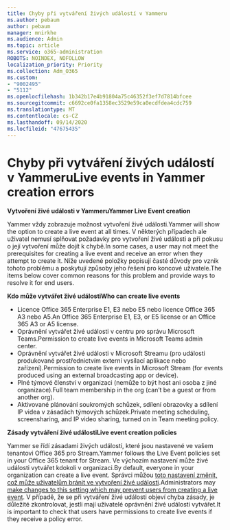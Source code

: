 ```yaml
---
title: Chyby při vytváření živých událostí v Yammeru
ms.author: pebaum
author: pebaum
manager: mnirkhe
ms.audience: Admin
ms.topic: article
ms.service: o365-administration
ROBOTS: NOINDEX, NOFOLLOW
localization_priority: Priority
ms.collection: Adm_O365
ms.custom:
- "9002495"
- "5112"
ms.openlocfilehash: 1b342b17e4b91804a75c46352f3ef7d7814bfcee
ms.sourcegitcommit: c6692ce0fa1358ec3529e59ca0ecdfdea4cdc759
ms.translationtype: MT
ms.contentlocale: cs-CZ
ms.lasthandoff: 09/14/2020
ms.locfileid: "47675435"
---
```

# <a name="live-events-in-yammer-creation-errors"></a><span data-ttu-id="0c0c4-102">Chyby při vytváření živých událostí v Yammeru</span><span class="sxs-lookup"><span data-stu-id="0c0c4-102">Live events in Yammer creation errors</span></span>

<span data-ttu-id="0c0c4-103">**Vytvoření živé události v Yammeru**</span><span class="sxs-lookup"><span data-stu-id="0c0c4-103">**Yammer Live Event creation**</span></span>

<span data-ttu-id="0c0c4-104">Yammer vždy zobrazuje možnost vytvoření živé události.</span><span class="sxs-lookup"><span data-stu-id="0c0c4-104">Yammer will show the option to create a live event at all times.</span></span> <span data-ttu-id="0c0c4-105">V některých případech ale uživatel nemusí splňovat požadavky pro vytvoření živé události a při pokusu o její vytvoření může dojít k chybě.</span><span class="sxs-lookup"><span data-stu-id="0c0c4-105">In some cases, a user may not meet the prerequisites for creating a live event and receive an error when they attempt to create it.</span></span> <span data-ttu-id="0c0c4-106">Níže uvedené položky popisují časté důvody pro vznik tohoto problému a poskytují způsoby jeho řešení pro koncové uživatele.</span><span class="sxs-lookup"><span data-stu-id="0c0c4-106">The items below cover common reasons for this problem and provide ways to resolve it for end users.</span></span>

<span data-ttu-id="0c0c4-107">**Kdo může vytvářet živé události**</span><span class="sxs-lookup"><span data-stu-id="0c0c4-107">**Who can create live events**</span></span>
- <span data-ttu-id="0c0c4-108">Licence Office 365 Enterprise E1, E3 nebo E5 nebo licence Office 365 A3 nebo A5.</span><span class="sxs-lookup"><span data-stu-id="0c0c4-108">An Office 365 Enterprise E1, E3, or E5 license or an Office 365 A3 or A5 license.</span></span>
- <span data-ttu-id="0c0c4-109">Oprávnění vytvářet živé události v centru pro správu Microsoft Teams.</span><span class="sxs-lookup"><span data-stu-id="0c0c4-109">Permission to create live events in Microsoft Teams admin center.</span></span>
- <span data-ttu-id="0c0c4-110">Oprávnění vytvářet živé události v Microsoft Streamu (pro události produkované prostřednictvím externí vysílací aplikace nebo zařízení).</span><span class="sxs-lookup"><span data-stu-id="0c0c4-110">Permission to create live events in Microsoft Stream (for events produced using an external broadcasting app or device).</span></span>
- <span data-ttu-id="0c0c4-111">Plné týmové členství v organizaci (nemůže to být host ani osoba z jiné organizace).</span><span class="sxs-lookup"><span data-stu-id="0c0c4-111">Full team membership in the org (can’t be a guest or from another org).</span></span>
- <span data-ttu-id="0c0c4-112">Aktivované plánování soukromých schůzek, sdílení obrazovky a sdílení IP videa v zásadách týmových schůzek.</span><span class="sxs-lookup"><span data-stu-id="0c0c4-112">Private meeting scheduling, screensharing, and IP video sharing, turned on in Team meeting policy.</span></span>

<span data-ttu-id="0c0c4-113">**Zásady vytváření živé události**</span><span class="sxs-lookup"><span data-stu-id="0c0c4-113">**Live event creation policies**</span></span>

<span data-ttu-id="0c0c4-114">Yammer se řídí zásadami živých událostí, které jsou nastavené ve vašem tenantovi Office 365 pro Stream.</span><span class="sxs-lookup"><span data-stu-id="0c0c4-114">Yammer follows the Live Event policies set in your Office 365 tenant for Stream.</span></span> <span data-ttu-id="0c0c4-115">Ve výchozím nastavení může živé události vytvářet kdokoli v organizaci.</span><span class="sxs-lookup"><span data-stu-id="0c0c4-115">By default, everyone in your organization can create a live event.</span></span> <span data-ttu-id="0c0c4-116">Správci můžou [toto nastavení změnit, což může uživatelům bránit ve vytvoření živé události](https://docs.microsoft.com/stream/live-event-administration#enabling-and-restricting-users-to-creating).</span><span class="sxs-lookup"><span data-stu-id="0c0c4-116">Administrators may [make changes to this setting which may prevent users from creating a live event](https://docs.microsoft.com/stream/live-event-administration#enabling-and-restricting-users-to-creating).</span></span> <span data-ttu-id="0c0c4-117">V případě, že se při vytváření živé události objeví chyba zásady, je důležité zkontrolovat, jestli mají uživatelé oprávnění živé události vytvářet.</span><span class="sxs-lookup"><span data-stu-id="0c0c4-117">It is important to check that users have permissions to create live events if they receive a policy error.</span></span>
